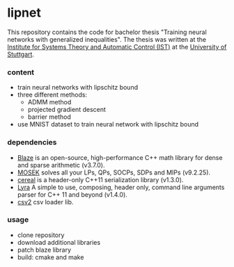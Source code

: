 # lipnet

This repository contains the code for bachelor thesis "Training neural networks with generalized inequalities". The thesis was written at the [Institute for Systems Theory and Automatic Control (IST)](https://www.ist.uni-stuttgart.de/de) at the [University of Stuttgart](https://www.uni-stuttgart.de/).


### content
 - train neural networks with lipschitz bound
 - three different methods:
   - ADMM method
   - projected gradient descent
   - barrier method
 - use MNIST dataset to train neural network with lipschitz bound
	
### dependencies
 - [Blaze](https://bitbucket.org/blaze-lib/blaze/src/master/) is an open-source, high-performance C++ math library for dense and sparse arithmetic (v3.7.0).
 - [MOSEK](https://www.mosek.com/) solves all your LPs, QPs, SOCPs, SDPs and MIPs (v9.2.25).
 - [cereal](https://uscilab.github.io/cereal/) is a header-only C++11 serialization library (v1.3.0).
 - [Lyra](https://github.com/bfgroup/Lyra) A simple to use, composing, header only, command line arguments parser for C++ 11 and beyond (v1.4.0).
 - [csv2](https://github.com/p-ranav/csv2) csv loader lib.
	
### usage
 - clone repository
 - download additional libraries
 - patch blaze library
 - build: cmake and make
